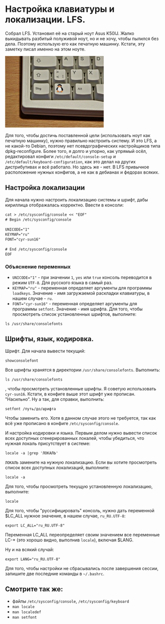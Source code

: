 # Настройка клавиатуры и локализации. LFS.

Собрал LFS. Установил её на старый ноут Asus K50IJ. Жалко выкидывать разбитый полуживой ноут, но и не хочу, чтобы пылился без дела. Поэтому использую его как печатную машинку. Кстати, эту заметку писал именно на этом ноуте.

![keyboard](png1.jpg "Linux Keyboard")

Для того, чтобы достичь поставленной цели (использовать ноут как печатную машинку), нужно правильно настроить систему. И это LFS, а не какой-то Debian, поэтому нет псевдографических настройщиков типа dpkg-reconfigure. Более того, я долго и упорно, как упрямый осёл, редактировал конфиги `/etc/default/console-setup` и `/etc/default/keyboard-configuration`, как это делал на других дистрибутивах и всё работало. Но здесь же - нет. В LFS привычное расположение нужных конфигов, а не как в дебианах и федорах всяких.

## Настройка локализации
Для начала нужно настроить локализацию системы и шрифт, дабы кириллица отображалась корректно.
Ввести в консоли:
```
cat > /etc/sysconfig/console << "EOF"
# Begin /etc/sysconfig/console

UNICODE="1"
KEYMAP="ru"
FONT="cyr-sun16"

# End /etc/sysconfig/console
EOF
```

### Объяснение переменных
* `UNICODE="1"` - при значении `1`, `yes` или `true` консоль переводится в режим `UTF-8`. Для русского языка в самый раз.
* `KEYMAP="ru"` - переменная определяет аргументы для программы `loadkeys`. Значение - имя загружаемой раскладки клавиатуры, в нашем случае - `ru`.
* `FONT="cyr-sun16"` - переменная определяет аргументы для программы `setfont`. Значение - имя шрифта. Для того, чтобы просмотреть список установленных шрифтов, выполните:
```
ls /usr/share/consolefonts
```

## Шрифты, язык, кодировка.
Шрифт. Для начала вывести текущий:
```
showconsolefont
```

Все шрифты хранятся в директории `/usr/share/consolefonts`. Выполнить:
```
ls /usr/share/consolefonts
```
, чтобы просмотреть установленные шрифты. Я советую использовать `cyr-sun16`. Кстати, в конфиге выше этот шрифт уже прописан. "Насильно". Ну а так, для справки, выполнить:
```
setfont /путь/до/шрифта
```
Чтобы заменить его. Хотя в данном случае этого не требуется, так как всё уже прописано в конфиге `/etc/sysconfig/console`.

И настройка кодировки и языка. Первым делом нужно вывести список всех доступных сгенерированных локалей, чтобы убедиться, что нужная локаль присутствует в системе:
```
locale -a |grep 'ЛОКАЛЬ'
```
`ЛОКАЛЬ` замените на нужную локализацию. Если вы хотите просмотреть список всех доступных локализаций, выполните:
```
locale -a
```

Для того, чтобы просмотреть текущую установленную локализацию, выполните:
```
locale
```

Для того, чтобы "руссифицировать" консоль, нужно дать переменной $LC_ALL нужное значение, в нашем случае, `ru_RU.UTF-8`:
```
export LC_ALL="ru_RU.UTF-8"
```

Переменная LC_ALL переопределяет своим значением все переменные LC-* (это хорошо видно, выполнив `locale`), включая $LANG.

Ну и на всякий случай:
```
export LANG="ru_RU.UTF-8"
```
Для того, чтобы настройки не сбрасывались после завершения сессии, запишите две последние команды в `~/.bashrc`.


## Смотрите так же:
* файлы `/etc/sysconfig/console`, `/etc/sysconfig/keyboard`
* `man locale`
* `man localedef`
* `man setfont`
